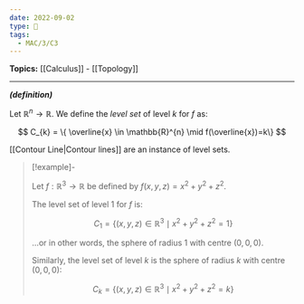 ```yaml
---
date: 2022-09-02
type: 🧠
tags:
  - MAC/3/C3
---
```


**Topics:** [[Calculus]] - [[Topology]]

---

_**(definition)**_

Let $\mathbb{R}^{n} \to \mathbb{R}$. We define the _level set_ of level $k$ for $f$ as:

$$
C_{k} = \{ \overline{x} \in \mathbb{R}^{n} \mid f(\overline{x})=k\}
$$

[[Contour Line|Contour lines]] are an instance of level sets.

> [!example]-
>
> Let $f:\mathbb{R}^{3} \to \mathbb{R}$ be defined by $f(x,y,z) = x^{2} + y^{2} + z^{2}$.
>
> The level set of level $1$ for $f$ is:
>
> $$
> C_{1}= \{ (x,y,z) \in \mathbb{R}^{3} \mid x^{2}+y^{2}+z^{2}=1 \}
> $$
>
> …or in other words, the sphere of radius $1$ with centre $(0,0,0)$.
>
> Similarly, the level set of level $k$ is the sphere of radius $k$ with centre $(0,0,0)$:
>
> $$
> C_{k} = \{ (x,y,z) \in \mathbb{R}^{3} \mid x^{2}+y^{2}+z^{2}=k \}
> $$
